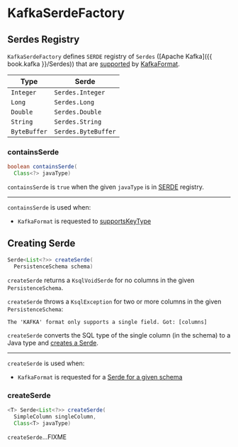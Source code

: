 # KafkaSerdeFactory

## <span id="SERDE"> Serdes Registry

`KafkaSerdeFactory` defines `SERDE` registry of `Serdes` ([Apache Kafka]({{ book.kafka }}/Serdes)) that are [supported](#supportsKeyType) by [KafkaFormat](KafkaFormat.md).

Type | Serde
-----|------
 `Integer` | `Serdes.Integer`
 `Long` | `Serdes.Long`
 `Double` | `Serdes.Double`
 `String` | `Serdes.String`
 `ByteBuffer` | `Serdes.ByteBuffer`

### <span id="containsSerde"> containsSerde

```java
boolean containsSerde(
  Class<?> javaType)
```

`containsSerde` is `true` when the given `javaType` is in [SERDE](#SERDE) registry.

---

`containsSerde` is used when:

* `KafkaFormat` is requested to [supportsKeyType](KafkaFormat.md#supportsKeyType)

## <span id="createSerde"> Creating Serde

```java
Serde<List<?>> createSerde(
  PersistenceSchema schema)
```

`createSerde` returns a `KsqlVoidSerde` for no columns in the given `PersistenceSchema`.

`createSerde` throws a `KsqlException` for two or more columns in the given `PersistenceSchema`:

```text
The 'KAFKA' format only supports a single field. Got: [columns]
```

`createSerde` converts the SQL type of the single column (in the schema) to a Java type and [creates a Serde](#createSerde-column-javatype).

---

`createSerde` is used when:

* `KafkaFormat` is requested for a [Serde for a given schema](KafkaFormat.md#getSerde)

### <span id="createSerde-column-javatype"> createSerde

```java
<T> Serde<List<?>> createSerde(
  SimpleColumn singleColumn,
  Class<T> javaType)
```

`createSerde`...FIXME
